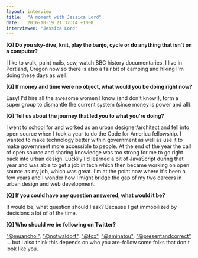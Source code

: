 ```yaml
---
layout: interview
title:  "A moment with Jessica Lord"
date:   2016-10-19 21:37:14 +1000
interviewee: "Jessica Lord"
---
```


__[Q] Do you sky-dive, knit, play the banjo, cycle or do anything that isn't on a computer?__

I like to walk, paint nails, sew, watch BBC history documentaries. I live in Portland, Oregon now so there is also a fair bit of camping and hiking I'm doing these days as well.

__[Q] If money and time were no object, what would you be doing right now?__

Easy! I'd hire all the awesome women I know (and don't know!), form a super group to dismantle the current system (since money is power and all).

__[Q] Tell us about the journey that led you to what you're doing?__

I went to school for and worked as an urban designer/architect and fell into open source when I took a year to do the Code for America fellowship. I wanted to make technology better within government as well as use it to make government more accessible to people. At the end of the year the call of open source and sharing knowledge was too strong for me to go right back into urban design. Luckily I'd learned a bit of JavaScript during that year and was able to get a job in tech which then became working on open source as my job, which was great. I'm at the point now where it's been a few years and I wonder how I might bridge the gap of my two careers in urban design and web development.

__[Q] If you could have any question answered, what would it be?__

It would be, what question should I ask? Because I get immobilized by decisions a lot of of the time.

__[Q] Who should we be following on Twitter?__

["@muanchoi"](http://twitter.com/muanchoi), ["@notwaldorf"](http://twitter.com/notwaldorf), ["@fox"](http://twitter.com/fox), ["@aminatou"](http://twitter.com/aminatou), ["@presentandcorrect"](http://twitter.com/presentandcorrect) … but I also think this depends on who you are-follow some folks that don't look like you.
